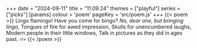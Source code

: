 +++
date = "2024-09-11"
title = "11.09.24"
themes = ["playful"]
series = ["picks"]
[params]
  colour = 'poem'
  pageKey = 'src/poem.js'
+++
{{< poem >}}
Lingo flamingo!
Have you come for bingo?
_No, dear one, but bringing lingo,_
Tongues of fire for awed impression,
Skulls for unencumbered laughs,
Modern people in their little windows,
Talk in pictures as they did in ages past.
🔥💀
{{< /poem >}}